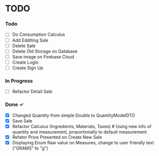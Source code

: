 # TODO

### Todo

- [ ] Do Consumption Calculus
- [ ] Add Edditing Sale  
- [ ] Delete Sale  
- [ ] Delete Old Storage on Database
- [ ] Save image on Firebase Cloud
- [ ] Create Login
- [ ] Create Sign Up

### In Progress

- [ ] Refactor Detail Sale

### Done ✓

- [x] Changed Quantity from simple Double to QuantityModelDTO  
- [x] Save Sale
- [x] Refactor Calculus (Ingredients, Materials, Taxes) # Using new info of quantity and measurement, proportionally to default measurement
- [x] Refator Price Presented on Create New Sale
- [x] Displaying Enum Raw value on Measures, change to user friendly text ("GRAMS" to "g")
